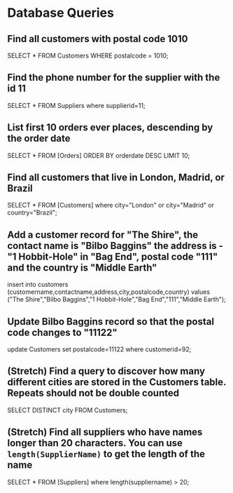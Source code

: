 # Database Queries

## Find all customers with postal code 1010

SELECT  * FROM Customers WHERE postalcode = 1010;

## Find the phone number for the supplier with the id 11

SELECT * FROM Suppliers where supplierid=11;

## List first 10 orders ever places, descending by the order date

SELECT * FROM [Orders] 
ORDER BY orderdate DESC 
LIMIT 10;

## Find all customers that live in London, Madrid, or Brazil

SELECT * FROM [Customers] 
where city="London" or city="Madrid" or country="Brazil";

## Add a customer record for "The Shire", the contact name is "Bilbo Baggins" the address is -"1 Hobbit-Hole" in "Bag End", postal code "111" and the country is "Middle Earth"
insert into customers (customername,contactname,address,city,postalcode,country) values ("The Shire","Bilbo Baggins","1 Hobbit-Hole","Bag End","111","Middle Earth");

## Update Bilbo Baggins record so that the postal code changes to "11122"

update Customers set postalcode=11122 where customerid=92;

## (Stretch) Find a query to discover how many different cities are stored in the Customers table. Repeats should not be double counted

SELECT DISTINCT city FROM Customers;

## (Stretch) Find all suppliers who have names longer than 20 characters. You can use `length(SupplierName)` to get the length of the name

SELECT * FROM [Suppliers] where length(suppliername) > 20;
